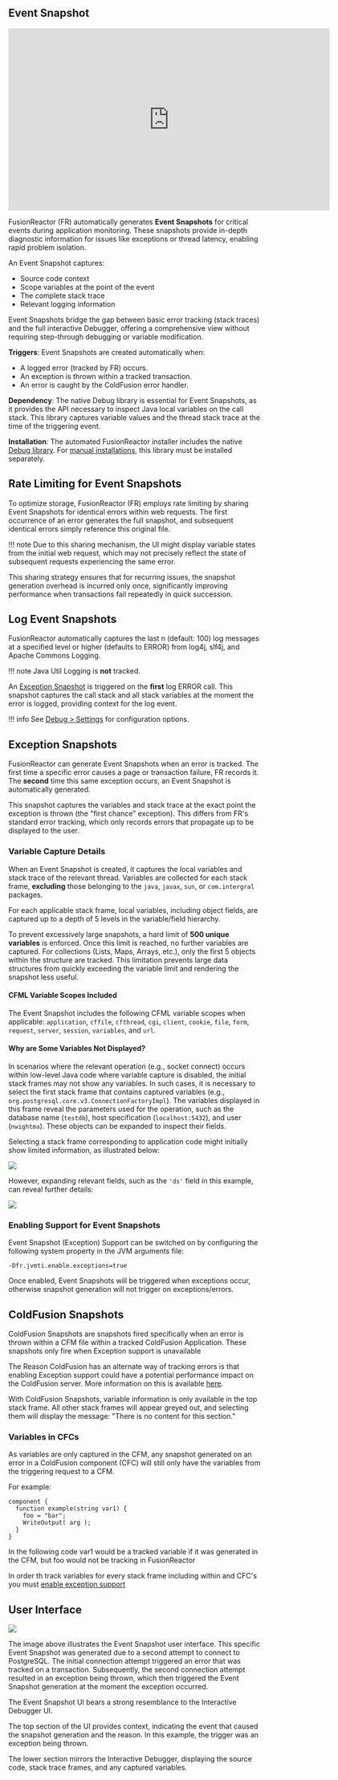 ## Event Snapshot

<iframe src="https://player.vimeo.com/video/847319269?h=3d705fc41b" width="640" height="363" frameborder="0" allow="autoplay; fullscreen" allowfullscreen></iframe>

FusionReactor (FR) automatically generates **Event Snapshots** for critical events during application monitoring. These snapshots provide in-depth diagnostic information for issues like exceptions or thread latency, enabling rapid problem isolation.

An Event Snapshot captures:

- Source code context
- Scope variables at the point of the event
- The complete stack trace
- Relevant logging information

Event Snapshots bridge the gap between basic error tracking (stack traces) and the full interactive Debugger, offering a comprehensive view without requiring step-through debugging or variable modification.

**Triggers**: Event Snapshots are created automatically when:

- A logged error (tracked by FR) occurs.
- An exception is thrown within a tracked transaction.
- An error is caught by the ColdFusion error handler.

**Dependency**: The native Debug library is essential for Event Snapshots, as it provides the API necessary to inspect Java local variables on the call stack. This library captures variable values and the thread stack trace at the time of the triggering event.

**Installation**: The automated FusionReactor installer includes the native [Debug library](https://www.fusion-reactor.com/download-fusionreactor/). For [manual installations](/frdocs/Monitor-your-data/FR-Agent/Installation/Manual/), this library must be installed separately.


## Rate Limiting for Event Snapshots

To optimize storage, FusionReactor (FR) employs rate limiting by sharing Event Snapshots for identical errors within web requests. The first occurrence of an error generates the full snapshot, and subsequent identical errors simply reference this original file.

!!! note
    Due to this sharing mechanism, the UI might display variable states from the initial web request, which may not precisely reflect the state of subsequent requests experiencing the same error.

This sharing strategy ensures that for recurring issues, the snapshot generation overhead is incurred only once, significantly improving performance when transactions fail repeatedly in quick succession.


## Log Event Snapshots

FusionReactor automatically captures the last n (default: 100) log messages at a specified level or higher (defaults to ERROR) from log4j, slf4j, and Apache Commons Logging. 

!!! note
    Java Util Logging is **not** tracked.

An [Exception Snapshot](#exception-snapshots) is triggered on the **first** log ERROR call. This snapshot captures the call stack and all stack variables at the moment the error is logged, providing context for the log event.

!!! info 
    See [Debug \> Settings](Settings.md) for configuration options.


## Exception Snapshots

FusionReactor can generate Event Snapshots when an error is tracked. The first time a specific error causes a page or transaction failure, FR records it. The **second** time this same exception occurs, an Event Snapshot is automatically generated.

This snapshot captures the variables and stack trace at the exact point the exception is thrown (the "first chance" exception). This differs from FR's standard error tracking, which only records errors that propagate up to be displayed to the user.


### Variable Capture Details

When an Event Snapshot is created, it captures the local variables and stack trace of the relevant thread. Variables are collected for each stack frame, **excluding** those belonging to the `java`, `javax`, `sun`, or `com.intergral` packages.

For each applicable stack frame, local variables, including object fields, are captured up to a depth of 5 levels in the variable/field hierarchy.

To prevent excessively large snapshots, a hard limit of **500 unique variables** is enforced. Once this limit is reached, no further variables are captured. For collections (Lists, Maps, Arrays, etc.), only the first 5 objects within the structure are tracked. This limitation prevents large data structures from quickly exceeding the variable limit and rendering the snapshot less useful.

#### CFML Variable Scopes Included

The Event Snapshot includes the following CFML variable scopes when applicable: `application`, `cffile`, `cfthread`, `cgi`, `client`, `cookie`, `file`, `form`, `request`, `server`, `session`, `variables`, and `url`.



#### Why are Some Variables Not Displayed?

In scenarios where the relevant operation (e.g., socket connect) occurs within low-level Java code where variable capture is disabled, the initial stack frames may not show any variables. In such cases, it is necessary to select the first stack frame that contains captured variables (e.g., `org.postgresql.core.v3.ConnectionFactoryImpl`). The variables displayed in this frame reveal the parameters used for the operation, such as the database name (`testdb`), host specification (`localhost:5432`), and user (`nwightma`). These objects can be expanded to inspect their fields.

Selecting a stack frame corresponding to application code might initially show limited information, as illustrated below:

![](/frdocs/Data-insights/Features/Debugger/images/245553125.png)

However, expanding relevant fields, such as the `'ds'` field in this example, can reveal further details:

![](/frdocs/Data-insights/Features/Debugger/images/245553120.png)

### Enabling Support for Event Snapshots

Event Snapshot (Exception) Support can be switched on by configuring the
following system property in the JVM arguments file:

```   
-Dfr.jvmti.enable.exceptions=true
```

Once enabled, Event Snapshots will be triggered when exceptions occur,
otherwise snapshot generation will not trigger on exceptions/errors.  

## ColdFusion Snapshots

ColdFusion Snapshots are snapshots fired specifically when an error is thrown within a CFM file within a tracked ColdFusion Application. These snapshots only fire when Exception support is unavailable

The Reason ColdFusion has an alternate way of tracking errors is that enabling Exception support could have a potential performance impact on the ColdFusion server. More information on this is available [here](Overview.md#exception-support).

With ColdFusion Snapshots, variable information is only available in the top stack frame. All other stack frames will appear greyed out, and selecting them will display the message: "There is no content for this section."



### Variables in CFCs

As variables are only captured in the CFM, any snapshot generated on an error in a ColdFusion component (CFC) will still only have the variables from the triggering request to a CFM.

For example:

```
component {
  function example(string var1) {
    foo = "bar";
    WriteOutput( arg );
  }
}
```

In the following code var1 would be a tracked variable if it was generated in the CFM, but foo would not be tracking in FusionReactor

In order th track variables for every stack frame including within and CFC's you must [enable exception support](#enabling-support-for-event-snapshots)

## User Interface

![](/frdocs/Data-insights/Features/Debugger/images/245553130.png)

The image above illustrates the Event Snapshot user interface. This specific Event Snapshot was generated due to a second attempt to connect to PostgreSQL. The initial connection attempt triggered an error that was tracked on a transaction. Subsequently, the second connection attempt resulted in an exception being thrown, which then triggered the Event Snapshot generation at the moment the exception occurred.

The Event Snapshot UI bears a strong resemblance to the Interactive Debugger UI.

The top section of the UI provides context, indicating the event that caused the snapshot generation and the reason. In this example, the trigger was an exception being thrown.

The lower section mirrors the Interactive Debugger, displaying the source code, stack trace frames, and any captured variables.

